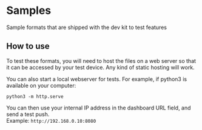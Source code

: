 # Samples

Sample formats that are shipped with the dev kit to test features

## How to use

To test these formats, you will need to host the files on a web server so that it can be accessed by your test device. Any kind of static hosting will work.

You can also start a local webserver for tests.
For example, if python3 is available on your computer:

```
python3 -m http.serve
```

You can then use your internal IP address in the dashboard URL field, and send a test push.  
Example: `http://192.168.0.10:8080`